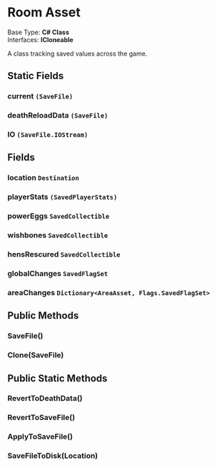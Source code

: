 ﻿# Room Asset
Base Type: **C# Class**  
Interfaces: **ICloneable**

A class tracking saved values across the game.


## Static Fields

### current `(SaveFile)`
### deathReloadData `(SaveFile)`
### IO `(SaveFile.IOStream)`


## Fields

### location `Destination`
### playerStats `(SavedPlayerStats)`
### powerEggs `SavedCollectible`
### wishbones `SavedCollectible`
### hensRescured `SavedCollectible`
### globalChanges `SavedFlagSet`
### areaChanges `Dictionary<AreaAsset, Flags.SavedFlagSet>`

## Public Methods

### SaveFile()
### Clone(SaveFile)


## Public Static Methods

### RevertToDeathData()
### RevertToSaveFile()
### ApplyToSaveFile()
### SaveFileToDisk(Location)